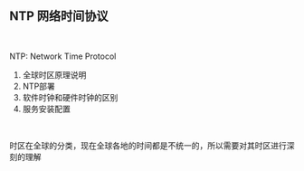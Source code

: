 ## NTP 网络时间协议

<br/>

NTP: Network Time Protocol

1) 全球时区原理说明
2) NTP部署
3) 软件时钟和硬件时钟的区别
4) 服务安装配置

<br/>

时区在全球的分类，现在全球各地的时间都是不统一的，所以需要对其时区进行深刻的理解

